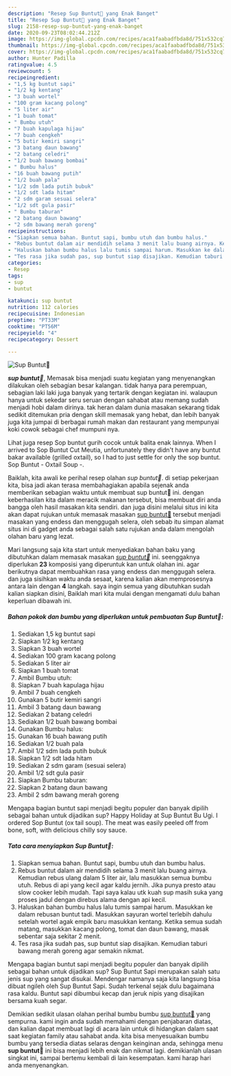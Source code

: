 ```yaml
---
description: "Resep Sup Buntut🍲 yang Enak Banget"
title: "Resep Sup Buntut🍲 yang Enak Banget"
slug: 2158-resep-sup-buntut-yang-enak-banget
date: 2020-09-23T08:02:44.212Z
image: https://img-global.cpcdn.com/recipes/aca1faabadfbda8d/751x532cq70/sup-buntut🍲-foto-resep-utama.jpg
thumbnail: https://img-global.cpcdn.com/recipes/aca1faabadfbda8d/751x532cq70/sup-buntut🍲-foto-resep-utama.jpg
cover: https://img-global.cpcdn.com/recipes/aca1faabadfbda8d/751x532cq70/sup-buntut🍲-foto-resep-utama.jpg
author: Hunter Padilla
ratingvalue: 4.5
reviewcount: 5
recipeingredient:
- "1,5 kg buntut sapi"
- "1/2 kg kentang"
- "3 buah wortel"
- "100 gram kacang polong"
- "5 liter air"
- "1 buah tomat"
- " Bumbu utuh"
- "7 buah kapulaga hijau"
- "7 buah cengkeh"
- "5 butir kemiri sangri"
- "3 batang daun bawang"
- "2 batang celedri"
- "1/2 buah bawang bombai"
- " Bumbu halus"
- "16 buah bawang putih"
- "1/2 buah pala"
- "1/2 sdm lada putih bubuk"
- "1/2 sdt lada hitam"
- "2 sdm garam sesuai selera"
- "1/2 sdt gula pasir"
- " Bumbu taburan"
- "2 batang daun bawang"
- "2 sdm bawang merah goreng"
recipeinstructions:
- "Siapkan semua bahan. Buntut sapi, bumbu utuh dan bumbu halus."
- "Rebus buntut dalam air mendidih selama 3 menit lalu buang airnya. Kemudian rebus ulang dalam 5 liter air, lalu masukkan semua bumbu utuh. Rebus di api yang kecil agar kaldu jernih. Jika punya presto atau slow cooker lebih mudah. Tapi saya kalau utk kuah sup masih suka yang proses jadul dengan direbus alama dengan api kecil."
- "Haluskan bahan bumbu halus lalu tumis sampai harum. Masukkan ke dalam rebusan buntut tadi. Masukkan sayuran wortel terlebih dahulu setelah wortel agak empik baru masukkan kentang. Ketika semua sudah matang, masukkan kacang polong, tomat dan daun bawang, masak sebentar saja sekitar 2 menit."
- "Tes rasa jika sudah pas, sup buntut siap disajikan. Kemudian taburi bawang merah goreng agar semakin nikmat."
categories:
- Resep
tags:
- sup
- buntut

katakunci: sup buntut 
nutrition: 112 calories
recipecuisine: Indonesian
preptime: "PT33M"
cooktime: "PT56M"
recipeyield: "4"
recipecategory: Dessert

---
```



![Sup Buntut🍲](https://img-global.cpcdn.com/recipes/aca1faabadfbda8d/751x532cq70/sup-buntut🍲-foto-resep-utama.jpg)

<b><i>sup buntut🍲</i></b>, Memasak bisa menjadi suatu kegiatan yang menyenangkan dilakukan oleh sebagian besar kalangan. tidak hanya para perempuan, sebagian laki laki juga banyak yang tertarik dengan kegiatan ini. walaupun hanya untuk sekedar seru seruan dengan sahabat atau memang sudah menjadi hobi dalam dirinya. tak heran dalam dunia masakan sekarang tidak sedikit ditemukan pria dengan skill memasak yang hebat, dan lebih banyak juga kita jumpai di berbagai rumah makan dan restaurant yang mempunyai koki cowok sebagai chef mumpuni nya.

Lihat juga resep Sop buntut gurih cocok untuk balita enak lainnya. When I arrived to Sop Buntut Cut Meutia, unfortunately they didn&#39;t have any buntut bakar available (grilled oxtail), so I had to just settle for only the sop buntut. Sop Buntut - Oxtail Soup -.

Baiklah, kita awali ke perihal resep olahan <i>sup buntut🍲</i>. di setiap pekerjaan kita, bisa jadi akan terasa membahagiakan apabila sejenak anda memberikan sebagian waktu untuk membuat sup buntut🍲 ini. dengan keberhasilan kita dalam meracik makanan tersebut, bisa membuat diri anda bangga oleh hasil masakan kita sendiri. dan juga disini melalui situs ini kita akan dapat rujukan untuk memasak masakan <u>sup buntut🍲</u> tersebut menjadi masakan yang endess dan menggugah selera, oleh sebab itu simpan alamat situs ini di gadget anda sebagai salah satu rujukan anda dalam mengolah olahan baru yang lezat.


Mari langsung saja kita start untuk menyediakan bahan baku yang dibutuhkan dalam memasak masakan <u><i>sup buntut🍲</i></u> ini. seenggaknya diperlukan <b>23</b> komposisi yang diperuntuk kan untuk olahan ini. agar berikutnya dapat membuahkan rasa yang endess dan menggugah selera. dan juga sisihkan waktu anda sesaat, karena kalian akan memprosesnya antara lain dengan <b>4</b> langkah. saya ingin semua yang dibutuhkan sudah kalian siapkan disini, Baiklah mari kita mulai dengan mengamati dulu bahan keperluan dibawah ini.

<!--inarticleads1-->

##### Bahan pokok dan bumbu yang diperlukan untuk pembuatan Sup Buntut🍲:

1. Sediakan 1,5 kg buntut sapi
1. Siapkan 1/2 kg kentang
1. Siapkan 3 buah wortel
1. Sediakan 100 gram kacang polong
1. Sediakan 5 liter air
1. Siapkan 1 buah tomat
1. Ambil  Bumbu utuh:
1. Siapkan 7 buah kapulaga hijau
1. Ambil 7 buah cengkeh
1. Gunakan 5 butir kemiri sangri
1. Ambil 3 batang daun bawang
1. Sediakan 2 batang celedri
1. Sediakan 1/2 buah bawang bombai
1. Gunakan  Bumbu halus:
1. Gunakan 16 buah bawang putih
1. Sediakan 1/2 buah pala
1. Ambil 1/2 sdm lada putih bubuk
1. Siapkan 1/2 sdt lada hitam
1. Sediakan 2 sdm garam (sesuai selera)
1. Ambil 1/2 sdt gula pasir
1. Siapkan  Bumbu taburan:
1. Siapkan 2 batang daun bawang
1. Ambil 2 sdm bawang merah goreng


Mengapa bagian buntut sapi menjadi begitu populer dan banyak dipilih sebagai bahan untuk dijadikan sup? Happy Holiday at Sup Buntut Bu Ugi. I ordered Sop Buntut (ox tail soup). The meat was easily peeled off from bone, soft, with delicious chilly soy sauce. 

<!--inarticleads2-->

##### Tata cara menyiapkan Sup Buntut🍲:

1. Siapkan semua bahan. Buntut sapi, bumbu utuh dan bumbu halus.
1. Rebus buntut dalam air mendidih selama 3 menit lalu buang airnya. Kemudian rebus ulang dalam 5 liter air, lalu masukkan semua bumbu utuh. Rebus di api yang kecil agar kaldu jernih. Jika punya presto atau slow cooker lebih mudah. Tapi saya kalau utk kuah sup masih suka yang proses jadul dengan direbus alama dengan api kecil.
1. Haluskan bahan bumbu halus lalu tumis sampai harum. Masukkan ke dalam rebusan buntut tadi. Masukkan sayuran wortel terlebih dahulu setelah wortel agak empik baru masukkan kentang. Ketika semua sudah matang, masukkan kacang polong, tomat dan daun bawang, masak sebentar saja sekitar 2 menit.
1. Tes rasa jika sudah pas, sup buntut siap disajikan. Kemudian taburi bawang merah goreng agar semakin nikmat.


Mengapa bagian buntut sapi menjadi begitu populer dan banyak dipilih sebagai bahan untuk dijadikan sup? Sup Buntut Sapi merupakan salah satu jenis sup yang sangat disukai. Mendengar namanya saja kita langsung bisa dibuat ngileh oleh Sup Buntut Sapi. Sudah terkenal sejak dulu bagaimana rasa kaldu. Buntut sapi dibumbui kecap dan jeruk nipis yang disajikan bersama kuah segar. 

Demikian sedikit ulasan olahan perihal bumbu bumbu <u>sup buntut🍲</u> yang sempurna. kami ingin anda sudah memahami dengan penjabaran diatas, dan kalian dapat membuat lagi di acara lain untuk di hidangkan dalam saat saat kegiatan family atau sahabat anda. kita bisa menyesuaikan bumbu bumbu yang tersedia diatas selaras dengan keinginan anda, sehingga menu <b>sup buntut🍲</b> ini bisa menjadi lebih enak dan nikmat lagi. demikianlah ulasan singkat ini, sampai bertemu kembali di lain kesempatan. kami harap hari anda menyenangkan.

